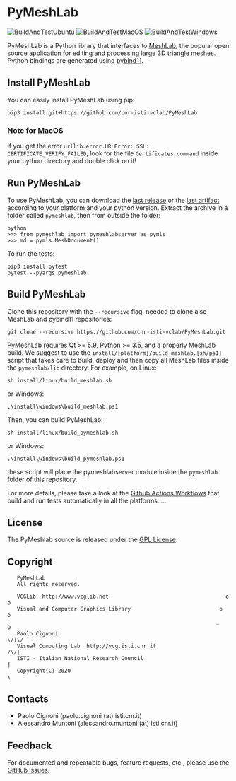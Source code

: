 # PyMeshLab

![BuildAndTestUbuntu](https://github.com/cnr-isti-vclab/PyMeshLab/workflows/BuildAndTestUbuntu/badge.svg)
![BuildAndTestMacOS](https://github.com/cnr-isti-vclab/PyMeshLab/workflows/BuildAndTestMacOS/badge.svg)
![BuildAndTestWindows](https://github.com/cnr-isti-vclab/PyMeshLab/workflows/BuildAndTestWindows/badge.svg)

PyMeshLab is a Python library that interfaces to [MeshLab](https://github.com/cnr-isti-vclab/meshlab), the popular open source application for editing and processing large 3D triangle meshes. Python bindings are generated using [pybind11](https://github.com/pybind/pybind11).

## Install PyMeshLab

You can easily install PyMeshLab using pip:
```
pip3 install git+https://github.com/cnr-isti-vclab/PyMeshLab
```
### Note for MacOS
If you get the error ```urllib.error.URLError: SSL: CERTIFICATE_VERIFY_FAILED```, look for the file ```Certificates.command``` inside your python directory and double click on it!

## Run PyMeshLab

To use PyMeshLab, you can download the [last release](https://github.com/cnr-isti-vclab/PyMeshLab/releases) or the [last artifact](https://github.com/cnr-isti-vclab/PyMeshLab/actions) according to your platform and your python version. Extract the archive in a folder called `pymeshlab`, then from outside the folder:
```
python
>>> from pymeshlab import pymeshlabserver as pymls
>>> md = pymls.MeshDocument()
```
To run the tests:
```
pip3 install pytest
pytest --pyargs pymeshlab
```

## Build PyMeshLab

Clone this repository with the `--recursive` flag, needed to clone also MeshLab and pybind11 repositories:

```
git clone --recursive https://github.com/cnr-isti-vclab/PyMeshLab.git
```
PyMeshLab requires Qt >= 5.9, Python >= 3.5, and a properly MeshLab build. We suggest to use the `install/[platform]/build_meshlab.[sh/ps1]` script that takes care to build, deploy and then copy all MeshLab files inside the `pymeshlab/lib` directory. For example, on Linux:

```
sh install/linux/build_meshlab.sh
```
or Windows:
```
.\install\windows\build_meshlab.ps1
```
Then, you can build PyMeshLab:
```
sh install/linux/build_pymeshlab.sh
```
or Windows:
```
.\install\windows\build_pymeshlab.ps1
```
these script will place the pymeshlabserver module inside the `pymeshlab` folder of this repository.

For more details, please take a look at the [Github Actions Workflows](https://github.com/cnr-isti-vclab/PyMeshLab/tree/master/.github/workflows) that build and run tests automatically in all the platforms.
...

## License

 The PyMeshlab source is released under the [GPL License](LICENSE).
 
## Copyright

```
   PyMeshLab
   All rights reserved.

   VCGLib  http://www.vcglib.net                                     o o
   Visual and Computer Graphics Library                            o     o
                                                                  _   O  _
   Paolo Cignoni                                                    \/)\/
   Visual Computing Lab  http://vcg.isti.cnr.it                    /\/|
   ISTI - Italian National Research Council                           |
   Copyright(C) 2020                                                  \
```

## Contacts

 - Paolo Cignoni (paolo.cignoni (at) isti.cnr.it)
 - Alessandro Muntoni (alessandro.muntoni (at) isti.cnr.it)

## Feedback

For documented and repeatable bugs, feature requests, etc., please use the [GitHub issues](https://github.com/cnr-isti-vclab/PyMeshLab/issues).
